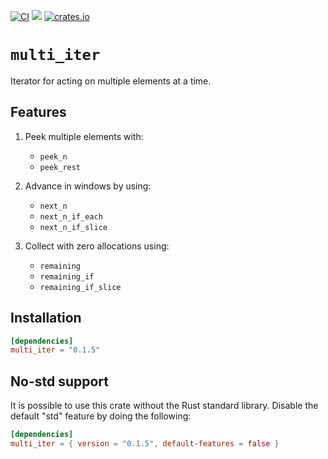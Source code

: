 [![CI](https://github.com/mklifo/multi_iter/actions/workflows/checks.yml/badge.svg)](https://github.com/mklifo/multi_iter/actions/workflows/checks.yml)
[![](https://docs.rs/multi_iter/badge.svg)](https://docs.rs/multi_iter)
[![crates.io](https://img.shields.io/crates/v/multi_iter.svg)](https://crates.io/crates/multi_iter)

# `multi_iter`

Iterator for acting on multiple elements at a time.

## Features

1. Peek multiple elements with:
   * `peek_n`
   * `peek_rest`
 
2. Advance in windows by using:
   * `next_n`
   * `next_n_if_each`
   * `next_n_if_slice`

3. Collect with zero allocations using:
   * `remaining`
   * `remaining_if`
   * `remaining_if_slice`

## Installation

```toml
[dependencies]
multi_iter = "0.1.5"
```

## No-std support

It is possible to use this crate without the Rust standard library.
Disable the default "std" feature by doing the following:

```toml
[dependencies]
multi_iter = { version = "0.1.5", default-features = false }
```
